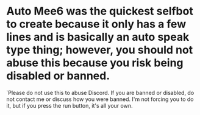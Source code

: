 # Auto Mee6 was the quickest selfbot to create because it only has a few lines and is basically an auto speak type thing; however, you should not abuse this because you risk being disabled or banned.

`Please do not use this to abuse Discord. If you are banned or disabled, do not contact me or discuss how you were banned. I'm not forcing you to do it, but if you press the run button, it's all your own.
